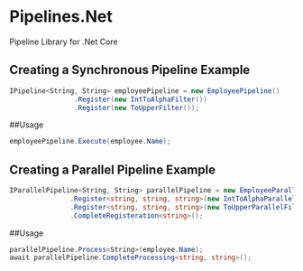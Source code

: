 # Pipelines.Net
Pipeline Library for .Net Core

## Creating a Synchronous Pipeline Example

```cs
IPipeline<String, String> employeePipeline = new EmployeePipeline()
                .Register(new IntToAlphaFilter())
                .Register(new ToUpperFilter());
```

##Usage
```cs
employeePipeline.Execute(employee.Name);
```


## Creating a Parallel Pipeline Example

```cs
IParallelPipeline<String, String> parallelPipeline = new EmployeeParallelPipeline()
               .Register<string, string, string>(new IntToAlphaParallelFilter())
               .Register<string, string, string>(new ToUpperParallelFilter())
               .CompleteRegisteration<string>();
```

##Usage
```cs
parallelPipeline.Process<String>(employee.Name);
await parallelPipeline.CompleteProcessing<string, string>();
```
